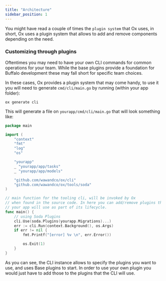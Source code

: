 ```yaml
---
title: "Architecture"
sidebar_position: 1 
---
```


You might have read a couple of times the `plugin system` that Ox uses, in short, Ox uses a plugin system that allows to add and remove components depending on the need.

### Customizing through plugins
Oftentimes you may need to have your own CLI commands for common operations for your team. While the base plugins provide a foundation for Buffalo development these may fall short for specific team choices.

In these cases, Ox provides a plugin system that may come handy, to use it you will need to generate `cmd/cli/main.go` by running (within your app folder):

```
ox generate cli
```

This will generate a file on `yourapp/cmd/cli/main.go` that will look something like:

```go
package main

import (
    "context"
    "fmt"
    "log"
    "os"

    "yourapp"
    _ "yourapp/app/tasks"
    _ "yourapp/app/models"

    "github.com/wawandco/ox/cli"
    "github.com/wawandco/ox/tools/soda"
)

// main function for the tooling cli, will be invoked by Ox
// when found in the source code. In here you can add/remove plugins that
// your app will use as part of its lifecycle.
func main() {
    // using Soda Plugins
    cli.Use(soda.Plugins(yourapp.Migrations)...)
    err := cli.Run(context.Background(), os.Args)
    if err != nil {
        fmt.Printf("[error] %v \n", err.Error())

        os.Exit(1)
    }
}
```

As you can see, the CLI instance allows to specify the plugins you want to use, and uses Base plugins to start. In order to use your own plugin you would just have to add those to the plugins that the CLI will use.

